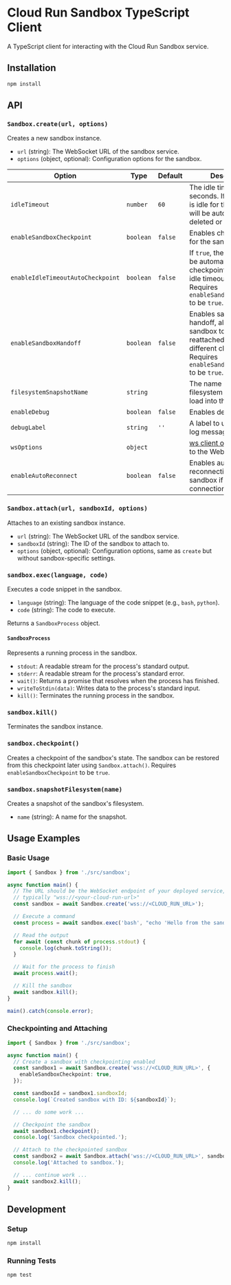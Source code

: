 # Cloud Run Sandbox TypeScript Client

A TypeScript client for interacting with the Cloud Run Sandbox service.

## Installation

```bash
npm install
```

## API

### `Sandbox.create(url, options)`

Creates a new sandbox instance.

-   `url` (string): The WebSocket URL of the sandbox service.
-   `options` (object, optional): Configuration options for the sandbox.

| Option                            | Type      | Default | Description                                                                                                                                          |
| --------------------------------- | --------- | ------- | ---------------------------------------------------------------------------------------------------------------------------------------------------- |
| `idleTimeout`                     | `number`  | `60`    | The idle timeout in seconds. If the sandbox is idle for this duration, it will be automatically deleted or checkpointed.                               |
| `enableSandboxCheckpoint`         | `boolean` | `false` | Enables checkpointing for the sandbox.                                                                                                               |
| `enableIdleTimeoutAutoCheckpoint` | `boolean` | `false` | If `true`, the sandbox will be automatically checkpointed when the idle timeout is reached. Requires `enableSandboxCheckpoint` to be `true`.          |
| `enableSandboxHandoff`            | `boolean` | `false` | Enables sandbox handoff, allowing the sandbox to be reattached from a different client instance. Requires `enableSandboxCheckpoint` to be `true`.      |
| `filesystemSnapshotName`          | `string`  |         | The name of a filesystem snapshot to load into the sandbox.                                                                                          |
| `enableDebug`                     | `boolean` | `false` | Enables debug logging.                                                                                                                               |
| `debugLabel`                      | `string`  | `''`    | A label to use for debug log messages.                                                                                                               |
| `wsOptions`                       | `object`  |         | [ws client options](https://github.com/websockets/ws/blob/master/doc/ws.md#new-websocketaddress-protocols-options) to pass to the WebSocket client. |
| `enableAutoReconnect`             | `boolean` | `false` | Enables automatic reconnection to the sandbox if the connection is lost.                                                                             |

### `Sandbox.attach(url, sandboxId, options)`

Attaches to an existing sandbox instance.

-   `url` (string): The WebSocket URL of the sandbox service.
-   `sandboxId` (string): The ID of the sandbox to attach to.
-   `options` (object, optional): Configuration options, same as `create` but without sandbox-specific settings.

### `sandbox.exec(language, code)`

Executes a code snippet in the sandbox.

-   `language` (string): The language of the code snippet (e.g., `bash`, `python`).
-   `code` (string): The code to execute.

Returns a `SandboxProcess` object.

#### `SandboxProcess`

Represents a running process in the sandbox.

-   `stdout`: A readable stream for the process's standard output.
-   `stderr`: A readable stream for the process's standard error.
-   `wait()`: Returns a promise that resolves when the process has finished.
-   `writeToStdin(data)`: Writes data to the process's standard input.
-   `kill()`: Terminates the running process in the sandbox.

### `sandbox.kill()`

Terminates the sandbox instance.

### `sandbox.checkpoint()`

Creates a checkpoint of the sandbox's state. The sandbox can be restored from this checkpoint later using `Sandbox.attach()`. Requires `enableSandboxCheckpoint` to be `true`.

### `sandbox.snapshotFilesystem(name)`

Creates a snapshot of the sandbox's filesystem.

-   `name` (string): A name for the snapshot.

## Usage Examples

### Basic Usage

```typescript
import { Sandbox } from './src/sandbox';

async function main() {
  // The URL should be the WebSocket endpoint of your deployed service,
  // typically "wss://<your-cloud-run-url>"
  const sandbox = await Sandbox.create('wss://<CLOUD_RUN_URL>');

  // Execute a command
  const process = await sandbox.exec('bash', "echo 'Hello from the sandbox!'");

  // Read the output
  for await (const chunk of process.stdout) {
    console.log(chunk.toString());
  }

  // Wait for the process to finish
  await process.wait();

  // Kill the sandbox
  await sandbox.kill();
}

main().catch(console.error);
```

### Checkpointing and Attaching

```typescript
import { Sandbox } from './src/sandbox';

async function main() {
  // Create a sandbox with checkpointing enabled
  const sandbox1 = await Sandbox.create('wss://<CLOUD_RUN_URL>', {
    enableSandboxCheckpoint: true,
  });

  const sandboxId = sandbox1.sandboxId;
  console.log(`Created sandbox with ID: ${sandboxId}`);

  // ... do some work ...

  // Checkpoint the sandbox
  await sandbox1.checkpoint();
  console.log('Sandbox checkpointed.');

  // Attach to the checkpointed sandbox
  const sandbox2 = await Sandbox.attach('wss://<CLOUD_RUN_URL>', sandboxId);
  console.log('Attached to sandbox.');

  // ... continue work ...
  await sandbox2.kill();
}
```

## Development

### Setup
```bash
npm install
```

### Running Tests
```bash
npm test
```
